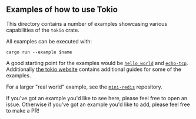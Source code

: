 ## Examples of how to use Tokio

This directory contains a number of examples showcasing various capabilities of
the `tokio` crate.

All examples can be executed with:

```
cargo run --example $name
```

A good starting point for the examples would be [`hello_world`](hello_world.rs)
and [`echo-tcp`](echo-tcp.rs). Additionally [the tokio website][tokioweb] contains
additional guides for some of the examples.

For a larger "real world" example, see the [`mini-redis`][redis] repository.

If you've got an example you'd like to see here, please feel free to open an
issue. Otherwise if you've got an example you'd like to add, please feel free
to make a PR!

[tokioweb]: https://tokio.rs/tokio/tutorial
[redis]: https://github.com/tokio-rs/mini-redis
